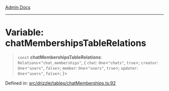 [Admin Docs](/)

***

# Variable: chatMembershipsTableRelations

> `const` **chatMembershipsTableRelations**: `Relations`\<`"chat_memberships"`, \{ `chat`: `One`\<`"chats"`, `true`\>; `creator`: `One`\<`"users"`, `false`\>; `member`: `One`\<`"users"`, `true`\>; `updater`: `One`\<`"users"`, `false`\>; \}\>

Defined in: [src/drizzle/tables/chatMemberships.ts:92](https://github.com/hustlernik/talawa-api/blob/6321c91e956d2ee44b2bb9c22c1b40aa4687c9c2/src/drizzle/tables/chatMemberships.ts#L92)
